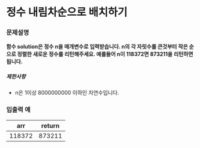# 정수 내림차순으로 배치하기

### 문제설명

**함수 solution은 정수 n을 매개변수로 입력받습니다. n의 각 자릿수를 큰것부터 작은 순으로 정렬한 새로운 정수를 리턴해주세요. 예를들어 n이 118372면 873211을 리턴하면 됩니다.**

##### 제한사항

- n은 1이상 8000000000 이하인 자연수입니다.

### 입출력 예

| arr    | return |
| ------ | ------ |
| 118372 | 873211 |
